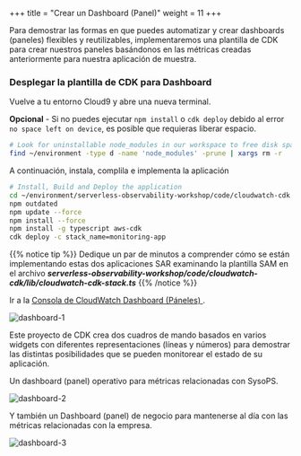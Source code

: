 +++
title = "Crear un Dashboard (Panel)"
weight = 11
+++

Para demostrar las formas en que puedes automatizar y crear dashboards (paneles) flexibles y reutilizables, implementaremos una plantilla de CDK para crear nuestros paneles basándonos en las métricas creadas anteriormente para nuestra aplicación de muestra.

### Desplegar la plantilla de CDK para Dashboard

Vuelve a tu entorno Cloud9 y abre una nueva terminal.

**Opcional** - Si no puedes ejecutar `npm install` o `cdk deploy` debido al error `no space left on device`, es posible que requieras liberar espacio.

```sh
# Look for uninstallable node_modules in our workspace to free disk space
find ~/environment -type d -name 'node_modules' -prune | xargs rm -r
```

A continuación, instala, complila e implementa la aplicación

```sh
# Install, Build and Deploy the application
cd ~/environment/serverless-observability-workshop/code/cloudwatch-cdk
npm outdated
npm update --force
npm install --force
npm install -g typescript aws-cdk
cdk deploy -c stack_name=monitoring-app
```

{{% notice tip %}}
Dedique un par de minutos a comprender cómo se están implementando estas dos aplicaciones SAR examinando la plantilla SAM en el archivo ***serverless-observability-workshop/code/cloudwatch-cdk/lib/cloudwatch-cdk-stack.ts***
{{% /notice %}}

Ir a la [Consola de CloudWatch Dashboard (Páneles) ](https://console.aws.amazon.com/cloudwatch/home?#dashboards:).

![dashboard-1](/images/dashboard_1.png)

Este proyecto de CDK crea dos cuadros de mando basados en varios widgets con diferentes representaciones (líneas y números) para demostrar las distintas posibilidades que se pueden monitorear el estado de su aplicación. 

Un dashboard (panel) operativo para métricas relacionadas con SysoPS.

![dashboard-2](/images/dashboard_2.png)

Y también un Dashboard (panel) de negocio para mantenerse al día con las métricas relacionadas con la empresa.

![dashboard-3](/images/dashboard_3.png)

